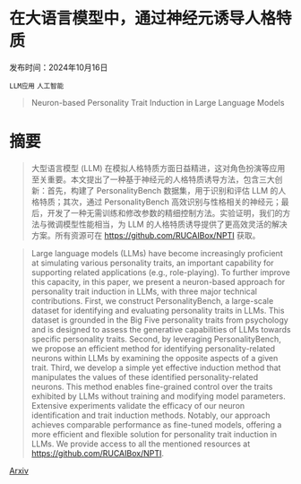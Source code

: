 # 在大语言模型中，通过神经元诱导人格特质

发布时间：2024年10月16日

`LLM应用` `人工智能`

> Neuron-based Personality Trait Induction in Large Language Models

# 摘要

> 大型语言模型 (LLM) 在模拟人格特质方面日益精进，这对角色扮演等应用至关重要。本文提出了一种基于神经元的人格特质诱导方法，包含三大创新：首先，构建了 PersonalityBench 数据集，用于识别和评估 LLM 的人格特质；其次，通过 PersonalityBench 高效识别与性格相关的神经元；最后，开发了一种无需训练和修改参数的精细控制方法。实验证明，我们的方法与微调模型性能相当，为 LLM 的人格特质诱导提供了更高效灵活的解决方案。所有资源可在 https://github.com/RUCAIBox/NPTI 获取。

> Large language models (LLMs) have become increasingly proficient at simulating various personality traits, an important capability for supporting related applications (e.g., role-playing). To further improve this capacity, in this paper, we present a neuron-based approach for personality trait induction in LLMs, with three major technical contributions. First, we construct PersonalityBench, a large-scale dataset for identifying and evaluating personality traits in LLMs. This dataset is grounded in the Big Five personality traits from psychology and is designed to assess the generative capabilities of LLMs towards specific personality traits. Second, by leveraging PersonalityBench, we propose an efficient method for identifying personality-related neurons within LLMs by examining the opposite aspects of a given trait. Third, we develop a simple yet effective induction method that manipulates the values of these identified personality-related neurons. This method enables fine-grained control over the traits exhibited by LLMs without training and modifying model parameters. Extensive experiments validate the efficacy of our neuron identification and trait induction methods. Notably, our approach achieves comparable performance as fine-tuned models, offering a more efficient and flexible solution for personality trait induction in LLMs. We provide access to all the mentioned resources at https://github.com/RUCAIBox/NPTI.

[Arxiv](https://arxiv.org/abs/2410.12327)